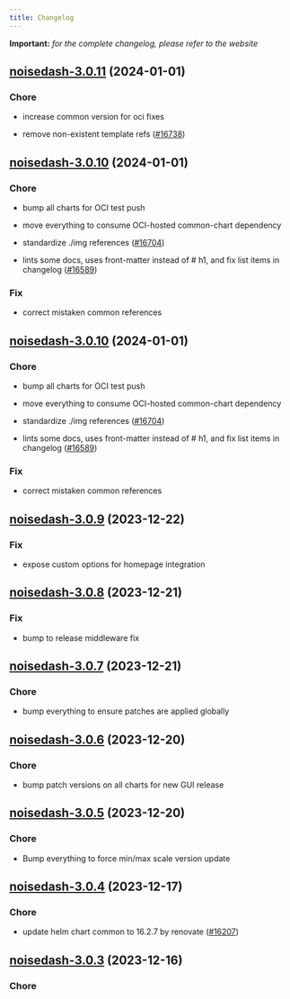 ```yaml
---
title: Changelog
---
```


**Important:**
*for the complete changelog, please refer to the website*



## [noisedash-3.0.11](https://github.com/truecharts/charts/compare/noisedash-3.0.10...noisedash-3.0.11) (2024-01-01)

### Chore



- increase common version for oci fixes

- remove non-existent template refs ([#16738](https://github.com/truecharts/charts/issues/16738))


## [noisedash-3.0.10](https://github.com/truecharts/charts/compare/noisedash-3.0.9...noisedash-3.0.10) (2024-01-01)

### Chore



- bump all charts for OCI test push

- move everything to consume OCI-hosted common-chart dependency

- standardize ./img references ([#16704](https://github.com/truecharts/charts/issues/16704))

- lints some docs, uses front-matter instead of # h1, and fix list items in changelog ([#16589](https://github.com/truecharts/charts/issues/16589))

### Fix



- correct mistaken common references


## [noisedash-3.0.10](https://github.com/truecharts/charts/compare/noisedash-3.0.9...noisedash-3.0.10) (2024-01-01)

### Chore



- bump all charts for OCI test push

- move everything to consume OCI-hosted common-chart dependency

- standardize ./img references ([#16704](https://github.com/truecharts/charts/issues/16704))

- lints some docs, uses front-matter instead of # h1, and fix list items in changelog ([#16589](https://github.com/truecharts/charts/issues/16589))

### Fix



- correct mistaken common references
## [noisedash-3.0.9](https://github.com/truecharts/charts/compare/noisedash-3.0.8...noisedash-3.0.9) (2023-12-22)

### Fix

- expose custom options for homepage integration

## [noisedash-3.0.8](https://github.com/truecharts/charts/compare/noisedash-3.0.7...noisedash-3.0.8) (2023-12-21)

### Fix

- bump to release middleware fix

## [noisedash-3.0.7](https://github.com/truecharts/charts/compare/noisedash-3.0.6...noisedash-3.0.7) (2023-12-21)

### Chore

- bump everything to ensure patches are applied globally

## [noisedash-3.0.6](https://github.com/truecharts/charts/compare/noisedash-3.0.5...noisedash-3.0.6) (2023-12-20)

### Chore

- bump patch versions on all charts for new GUI release

## [noisedash-3.0.5](https://github.com/truecharts/charts/compare/noisedash-3.0.4...noisedash-3.0.5) (2023-12-20)

### Chore

- Bump everything to force min/max scale version update

## [noisedash-3.0.4](https://github.com/truecharts/charts/compare/noisedash-3.0.3...noisedash-3.0.4) (2023-12-17)

### Chore

- update helm chart common to 16.2.7 by renovate ([#16207](https://github.com/truecharts/charts/issues/16207))

## [noisedash-3.0.3](https://github.com/truecharts/charts/compare/noisedash-2.0.15...noisedash-3.0.3) (2023-12-16)

### Chore
